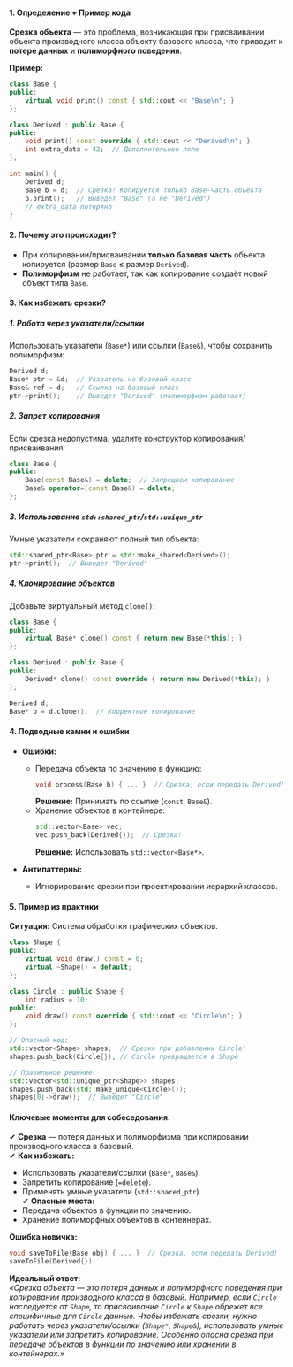 #### **1. Определение + Пример кода**  
**Срезка объекта** — это проблема, возникающая при присваивании объекта производного класса объекту базового класса, что приводит к **потере данных** и **полиморфного поведения**.  

**Пример:**  
```cpp
class Base {
public:
    virtual void print() const { std::cout << "Base\n"; }
};

class Derived : public Base {
public:
    void print() const override { std::cout << "Derived\n"; }
    int extra_data = 42;  // Дополнительное поле
};

int main() {
    Derived d;
    Base b = d;  // Срезка! Копируется только Base-часть объекта
    b.print();   // Выведет "Base" (а не "Derived")
    // extra_data потеряно
}
```  

#### **2. Почему это происходит?**  
- При копировании/присваивании **только базовая часть** объекта копируется (размер `Base` ≤ размер `Derived`).  
- **Полиморфизм** не работает, так как копирование создаёт новый объект типа `Base`.  

#### **3. Как избежать срезки?**  

##### **1. Работа через указатели/ссылки**  
Использовать указатели (`Base*`) или ссылки (`Base&`), чтобы сохранить полиморфизм:  
```cpp
Derived d;
Base* ptr = &d;  // Указатель на базовый класс
Base& ref = d;   // Ссылка на базовый класс
ptr->print();    // Выведет "Derived" (полиморфизм работает)
```  

##### **2. Запрет копирования**  
Если срезка недопустима, удалите конструктор копирования/присваивания:  
```cpp
class Base {
public:
    Base(const Base&) = delete;  // Запрещаем копирование
    Base& operator=(const Base&) = delete;
};
```  

##### **3. Использование `std::shared_ptr`/`std::unique_ptr`**  
Умные указатели сохраняют полный тип объекта:  
```cpp
std::shared_ptr<Base> ptr = std::make_shared<Derived>();
ptr->print();  // Выведет "Derived"
```  

##### **4. Клонирование объектов**  
Добавьте виртуальный метод `clone()`:  
```cpp
class Base {
public:
    virtual Base* clone() const { return new Base(*this); }
};

class Derived : public Base {
public:
    Derived* clone() const override { return new Derived(*this); }
};

Derived d;
Base* b = d.clone();  // Корректное копирование
```  

#### **4. Подводные камни и ошибки**  
- **Ошибки:**  
  - Передача объекта по значению в функцию:  
    ```cpp
    void process(Base b) { ... }  // Срезка, если передать Derived!
    ```  
    **Решение:** Принимать по ссылке (`const Base&`).  
  - Хранение объектов в контейнере:  
    ```cpp
    std::vector<Base> vec;
    vec.push_back(Derived{});  // Срезка!
    ```  
    **Решение:** Использовать `std::vector<Base*>`.  

- **Антипаттерны:**  
  - Игнорирование срезки при проектировании иерархий классов.  

#### **5. Пример из практики**  
**Ситуация:** Система обработки графических объектов.  
```cpp
class Shape {
public:
    virtual void draw() const = 0;
    virtual ~Shape() = default;
};

class Circle : public Shape {
    int radius = 10;
public:
    void draw() const override { std::cout << "Circle\n"; }
};

// Опасный код:
std::vector<Shape> shapes;  // Срезка при добавлении Circle!
shapes.push_back(Circle{}); // Circle превращается в Shape

// Правильное решение:
std::vector<std::unique_ptr<Shape>> shapes;
shapes.push_back(std::make_unique<Circle>());
shapes[0]->draw();  // Выведет "Circle"
```  

#### **Ключевые моменты для собеседования:**  
✔ **Срезка** — потеря данных и полиморфизма при копировании производного класса в базовый.  
✔ **Как избежать:**  
  - Использовать указатели/ссылки (`Base*`, `Base&`).  
  - Запретить копирование (`=delete`).  
  - Применять умные указатели (`std::shared_ptr`).  
✔ **Опасные места:**  
  - Передача объектов в функции по значению.  
  - Хранение полиморфных объектов в контейнерах.  

**Ошибка новичка:**  
```cpp
void saveToFile(Base obj) { ... }  // Срезка, если передать Derived!
saveToFile(Derived{});
```  

**Идеальный ответ:**  
*«Срезка объекта — это потеря данных и полиморфного поведения при копировании производного класса в базовый. Например, если `Circle` наследуется от `Shape`, то присваивание `Circle` к `Shape` обрежет все специфичные для `Circle` данные. Чтобы избежать срезки, нужно работать через указатели/ссылки (`Shape*`, `Shape&`), использовать умные указатели или запретить копирование. Особенно опасна срезка при передаче объектов в функции по значению или хранении в контейнерах.»*
